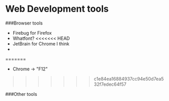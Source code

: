 Web Development tools
=====================

###Browser tools
- Firebug for Firefox
- Whatfont?
<<<<<<< HEAD
- JetBrain for Chrome I think
-
=======
- Chrome -> "F12"
>>>>>>> c1e84ea16884937cc94e50d7ea532f7edec64f57

###Other tools
